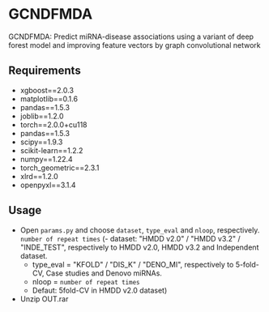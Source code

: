 # GCNDFMDA
GCNDFMDA: Predict miRNA-disease associations using a variant of deep forest model and improving feature vectors by graph convolutional network

## Requirements
  * xgboost==2.0.3
  * matplotlib==0.1.6
  * pandas==1.5.3
  * joblib==1.2.0
  * torch==2.0.0+cu118
  * pandas==1.5.3
  * scipy==1.9.3
  * scikit-learn==1.2.2
  * numpy==1.22.4
  * torch_geometric==2.3.1
  * xlrd==1.2.0
  * openpyxl==3.1.4


## Usage
  * Open ```params.py``` and choose ```dataset```, ```type_eval``` and ```nloop```, respectively.  ```number of repeat times```
    (- dataset: "HMDD v2.0" / "HMDD v3.2" / "INDE_TEST", respectively to HMDD v2.0, HMDD v3.2 and Independent dataset.
     - type_eval = "KFOLD"  / "DIS_K" / "DENO_MI", respectively to 5-fold-CV, Case studies and Denovo miRNAs.
     - nloop = ```number of repeat times```
     - Defaut: 5fold-CV in HMDD v2.0 dataset)
  * Unzip OUT.rar
  
